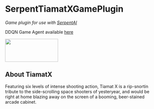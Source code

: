 # SerpentTiamatXGamePlugin

*Game plugin for use with [SerpentAI](https://github.com/SerpentAI/SerpentAI)*

DDQN Game Agent available [here](https://github.com/d0p3t/SerpentTiamatXGameAgentPlugin)

[<img src="http://cdn.edgecast.steamstatic.com/steam/apps/400030/header.jpg" width="173" height="75" />](http://store.steampowered.com/app/400030/Cloney/)

## About TiamatX

Featuring six levels of intense shooting action, Tiamat X is a rip-snortin tribute to the side-scrolling space shooters of yesteryear, and would be right at home blazing away on the screen of a booming, beer-stained arcade cabinet.
